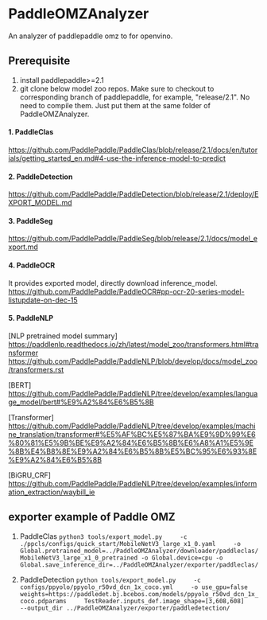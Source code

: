 # PaddleOMZAnalyzer
An analyzer of paddlepaddle omz to for openvino.


## Prerequisite
1. install paddlepaddle>=2.1
2. git clone below model zoo repos. Make sure to checkout to corresponding branch of paddlepaddle, for example, "release/2.1". 
No need to compile them. Just put them at the same folder of PaddleOMZAnalyzer.

#### 1. PaddleClas
https://github.com/PaddlePaddle/PaddleClas/blob/release/2.1/docs/en/tutorials/getting_started_en.md#4-use-the-inference-model-to-predict 
#### 2. PaddleDetection
https://github.com/PaddlePaddle/PaddleDetection/blob/release/2.1/deploy/EXPORT_MODEL.md
#### 3. PaddleSeg
https://github.com/PaddlePaddle/PaddleSeg/blob/release/2.1/docs/model_export.md 
#### 4. PaddleOCR 
It provides exported model, directly download inference_model.
https://github.com/PaddlePaddle/PaddleOCR#pp-ocr-20-series-model-listupdate-on-dec-15 
#### 5. PaddleNLP
[NLP pretrained model summary]
https://paddlenlp.readthedocs.io/zh/latest/model_zoo/transformers.html#transformer
https://github.com/PaddlePaddle/PaddleNLP/blob/develop/docs/model_zoo/transformers.rst

[BERT]
https://github.com/PaddlePaddle/PaddleNLP/tree/develop/examples/language_model/bert#%E9%A2%84%E6%B5%8B

[Transformer]
https://github.com/PaddlePaddle/PaddleNLP/tree/develop/examples/machine_translation/transformer#%E5%AF%BC%E5%87%BA%E9%9D%99%E6%80%81%E5%9B%BE%E9%A2%84%E6%B5%8B%E6%A8%A1%E5%9E%8B%E4%B8%8E%E9%A2%84%E6%B5%8B%E5%BC%95%E6%93%8E%E9%A2%84%E6%B5%8B

[BiGRU_CRF]
https://github.com/PaddlePaddle/PaddleNLP/tree/develop/examples/information_extraction/waybill_ie


## exporter example of Paddle OMZ
1. PaddleClas
``` python3 tools/export_model.py     -c ./ppcls/configs/quick_start/MobileNetV3_large_x1_0.yaml     -o Global.pretrained_model=../PaddleOMZAnalyzer/downloader/paddleclas/MobileNetV3_large_x1_0_pretrained -o Global.device=cpu -o Global.save_inference_dir=../PaddleOMZAnalyzer/exporter/paddleclas/ ```

2. PaddleDetection
``` python tools/export_model.py     -c configs/ppyolo/ppyolo_r50vd_dcn_1x_coco.yml     -o use_gpu=false weights=https://paddledet.bj.bcebos.com/models/ppyolo_r50vd_dcn_1x_coco.pdparams     TestReader.inputs_def.image_shape=[3,608,608]     --output_dir ../PaddleOMZAnalyzer/exporter/paddledetection/ ```





